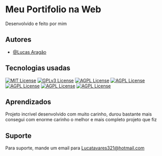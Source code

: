 
# Meu Portifolio na Web

Desenvolvido e feito por mim


## Autores

- [@Lucas Aragão](https://www.linkedin.com/in/lucas-arag%C3%A3o-a608822a6/)



## Tecnologias usadas



[![MIT License](https://img.shields.io/badge/HTML5-E34F26?style=for-the-badge&logo=html5&logoColor=white)](https://choosealicense.com/licenses/mit/)
[![GPLv3 License](https://img.shields.io/badge/CSS3-1572B6?style=for-the-badge&logo=css3&logoColor=white)](https://opensource.org/licenses/)
[![AGPL License](https://img.shields.io/badge/JavaScript-F7DF1E?style=for-the-badge&logo=javascript&logoColor=black)](http://www.gnu.org/licenses/agpl-3.0)
[![AGPL License](https://img.shields.io/badge/React-20232A?style=for-the-badge&logo=react&logoColor=61DAFB)](http://www.gnu.org/licenses/agpl-3.0)
[![AGPL License](https://img.shields.io/badge/Node.js-43853D?style=for-the-badge&logo=node.js&logoColor=white)](http://www.gnu.org/licenses/agpl-3.0)
[![AGPL License](https://img.shields.io/badge/Bootstrap-563D7C?style=for-the-badge&logo=bootstrap&logoColor=white)](http://www.gnu.org/licenses/agpl-3.0)
[![AGPL License](https://img.shields.io/badge/Vercel-000000?style=for-the-badge&logo=vercel&logoColor=white)](http://www.gnu.org/licenses/agpl-3.0)


## Aprendizados

Projeto incrivel desenvolvido com muito carinho, durou bastante mais consegui com enorme carinho o melhor e mais completo projeto que fiz 


## Suporte

Para suporte, mande um email para Lucatavares321@hotmail.com

